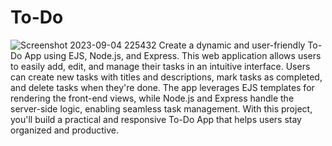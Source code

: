 # To-Do
![Screenshot 2023-09-04 225432](https://github.com/NikamHarshal5056/To-Do/assets/97541614/9b5a71ca-5bce-47f0-b652-bb4697bdd9dc)
Create a dynamic and user-friendly To-Do App using EJS, Node.js, and Express. This web application allows users to easily add, edit, and manage their tasks in an intuitive interface. Users can create new tasks with titles and descriptions, mark tasks as completed, and delete tasks when they're done. The app leverages EJS templates for rendering the front-end views, while Node.js and Express handle the server-side logic, enabling seamless task management. With this project, you'll build a practical and responsive To-Do App that helps users stay organized and productive.


